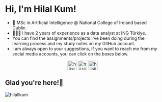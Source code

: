 # Hi, I'm Hilal Kum!
- 🚀 MSc in Artificial Intelligence @ National College of Ireland based Dublin.
- 👩🏼‍💻 I have 2 years of experience as a data analyst at ING Türkiye.
- You can find the assignments/projects I've been doing during the learning process and my study notes on my GitHub account.
- I am always open to your suggestions, if you want to reach me from my social media accounts, you can click on the boxes below.



<p align="center">
<a href="https://linkedin.com/in/hilallkum" target="blank"><img align="center" src="https://cdn.jsdelivr.net/npm/simple-icons@3.0.1/icons/linkedin.svg" alt="hilallkum" height="30" width="30" /></a>
<a href="https://medium.com/@hilallkum" target="blank"><img align="center" src="https://webmasto.com/wp-content/uploads/2017/08/Medium-App-Icon-2017.png" alt="hilallkum" height="30" width="30" /></a>
<a href="mailto:hilallkum@gmail.com" target="blank"><img align="center" src="https://upload.wikimedia.org/wikipedia/commons/thumb/6/63/Tokyoship_Mail_icon.svg/1024px-Tokyoship_Mail_icon.svg.png" alt="hilallkum" height="30" width="30" /></a>
</p> 



## Glad you're here!🌟
<p align="left"> <img src="https://komarev.com/ghpvc/?username=hilallkum" alt="hilallkum" /> </p>




